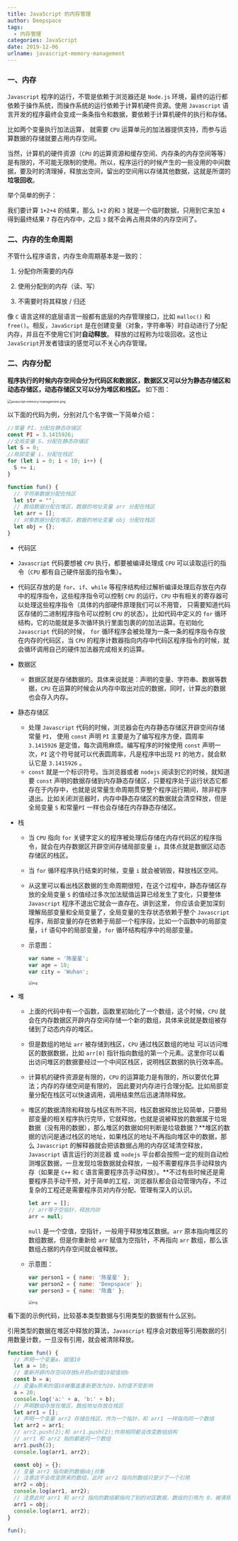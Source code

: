 ```yaml
---
title: JavaScript 的内存管理
author: Deepspace
tags:
  - 内存管理
categories: JavaScript
date: 2019-12-06
urlname: javascript-memory-management
---
```


<!-- ## JavaScript 的内存管理（一） -->

### 一、内存

`Javascript` 程序的运行，不管是依赖于浏览器还是 `Node.js` 环境，最终的运行都依赖于操作系统，而操作系统的运行依赖于计算机硬件资源。使用 `Javascript` 语言开发的程序最终会变成一条条指令和数据，要依赖于计算机硬件的执行和存储。

比如两个变量执行加法运算， 就需要 `CPU` 运算单元的加法器提供支持，而参与运算数据的存储就要占用内存空间。

当然，计算机的硬件资源（`CPU` 的运算资源和缓存空间、内存条的内存空间等等）是有限的，不可能无限制的使用。所以，程序运行的时候产生的一些没用的中间数据，要及时的清理掉，释放出空间，留出的空间用以存储其他数据，这就是所谓的**垃圾回收**。

举个简单的例子：

我们要计算 `1+2+4` 的结果，那么 `1+2` 的和 `3` 就是一个临时数据，只用到它来加 `4` 得到最终结果 `7` 存在内存中，之后 `3` 就不会再占用具体的内存空间了。

<!-- more -->

### 二、内存的生命周期

不管什么程序语言，内存生命周期基本是一致的：

1. 分配你所需要的内存

2. 使用分配到的内存（读、写）

3. 不需要时将其释放 / 归还

像 `C` 语言这样的底层语言一般都有底层的内存管理接口，比如 `malloc()` 和 `free()`。相反，`JavaScript` 是在创建变量（对象，字符串等）时自动进行了分配内存，并且在不使用它们时**自动释放**。 释放的过程称为垃圾回收。这也让 `JavaScript`开发者错误的感觉可以不关心内存管理。 



### 二、内存分配

**程序执行的时候内存空间会分为代码区和数据区，数据区又可以分为静态存储区和动态存储区，动态存储区又可以分为堆区和栈区。** 如下图：

<img src="/ImageHosting/JavaScript/javascript-memory-management.jpg" alt="javascript-memory-management.png" style="zoom:50%;" />

以下面的代码为例，分别对几个名字做一下简单介绍：

```javascript
//常量 PI，分配在静态存储区
const PI = 3.1415926;
//全局变量 S，分配在静态存储区
let S = 0;
//局部变量 i，分配在栈区
for (let i = 0; i < 10; i++) {
  S += i;
}

function fun() {
  // 字符串数据分配在栈区
  let str = "";
  // 数组数据分配在堆区，数据的地址变量 arr 分配在栈区
  let arr = [];
  // 对象数据分配在堆区，数据的地址变量 obj 分配在栈区
  let obj = {};
}
```



-  代码区

  - `Javascript` 代码要想被 `CPU` 执行，都要被编译处理成 `CPU` 可以读取运行的指令（`CPU` 都有自己硬件层面的指令集）。 
  - 代码区存放的是 `for`、`if`、`while` 等程序结构经过解析编译处理后存放在内存中的程序指令，这些程序指令可以控制 `CPU` 的运行，`CPU` 中有相关的寄存器可以处理这些程序指令（具体的内部硬件原理我们可以不用管， 只需要知道代码区存储的二进制程序指令可以控制 `CPU` 的状态）。比如代码中定义的 `for` 循环结构，它的功能就是多次循环执行里面包裹的的加法运算。在初始化 `Javascript` 代码的时候， `for` 循环程序会被处理为一条一条的程序指令存放在内存的代码区，当 `CPU` 的程序计数器指向内存中代码区程序指令的时候，就会循环调用自己的硬件加法器完成相关的运算。

- 数据区

  - 数据区就是存储数据的。具体来说就是：声明的变量、字符串、数据等数据，`CPU` 在运算的时候会从内存中取出对应的数据，同时，计算出的数据也会存入内存。

- 静态存储区

  - 处理 `Javascript` 代码的时候，浏览器会在内存静态存储区开辟空间存储常量 `PI`， 使用 `const` 声明 `PI` 主要是为了编写程序方便，圆周率 `3.1415926` 是定值，每次调用麻烦。编写程序的时候使用 `const` 声明一次，`PI` 这个符号就可以代表圆周率，凡是程序中出现 `PI` 的地方，就会默认它是 `3.1415926` 。
  - `const` 就是一个标识符号。当浏览器或者 `nodejs` 阅读到它的时候，就知道要 `const` 声明的数据存储到内存静态存储区，只要程序处于运行状态它都存在于内存中，也就是说常量生命周期贯穿整个程序运行期间，除非程序退出。比如关闭浏览器时，内存中静态存储区的数据就会清空释放，但是全局变量 `S` 和常量`PI` 一样也会存储在内存静态存储区。

- 栈

  - 当 `CPU` 指向 `for` 关键字定义的程序被处理后存储在内存代码区的程序指令，就会在内存数据区开辟空间存储局部变量 `i`，具体点就是数据区动态存储区的栈区。

  - 当 `for` 循环程序执行结束的时候，变量 `i` 就会被销毁，释放栈区空间。

  - 从这里可以看出栈区数据的生命周期很短，在这个过程中，静态存储区存放的全局变量 `S` 的值经过多次加法赋值运算已经发生了变化，只要整体 `Javascript` 程序不退出它就会一直存在。讲到这里， 你应该会更加深刻理解局部变量和全局变量了，全局变量的生存状态依赖于整个 `Javascript` 程序，局部变量的存在依赖于局部一个程序段，比如一个函数中的局部变量，`if` 语句中的局部变量，`for` 循环结构程序中的局部变量。

  - 示意图：

    ```javascript
    var name = '陈星星';
    var age = 18;
    var city = 'Wuhan';
    ```

    <img src="/ImageHosting/JavaScript/javascript-memory-management-stack.jpg" alt="img" style="zoom:50%;" />

- 堆

  - 上面的代码中有一个函数，函数里初始化了一个数组，这个时候，`CPU` 就会在内存数据区开辟内存空间存储一个新的数组，具体来说就是数组被存储到了动态内存的堆区。

  - 但是数组的地址 `arr` 被存储到栈区，`CPU` 通过栈区数组的地址 可以访问堆区的数据数据，比如 `arr[0]` 指针指向数组的第一个元素。这里你可以看出访问堆区的数据要经过一个中间区栈区，说明栈区数据的执行效率高。

  - 计算机的硬件资源是有限的，`CPU` 的运算能力是有限的，所以要优化算法；内存的存储空间是有限的， 因此要对内存进行合理分配。比如局部变量分配在栈区可以快速调用，调用结束然后迅速清除释放。

  - 堆区的数据清除和释放与栈区有所不同，栈区数据释放比较简单，只要局部变量的相关程序执行完毕，它就释放。也就是说被释放的数据属于垃圾数据（没有用的数据），那么堆区的数据如何判断是垃圾数据？**堆区的数据的访问是通过栈区的地址，如果栈区的地址不再指向堆区中的数据，那么 `Javascript` 的解释器就会把该数据占用的内存区域清空释放，`Javascript` 语言运行的浏览器 或 `nodejs` 平台都会按照一定的规则自动检测堆区数据，一旦发现垃圾数据就会释放，一般不需要程序员手动释放内存（如果是 `C++` 和 `C` 语言需要程序员手动释放）。**不过有些时候还是需要程序员手动干预，对于简单的工程，浏览器队都会自动管理内存，不过复杂的工程还是需要程序员对内存分配、管理有深入的认识。

    ```javascript
    let arr = [];
    // arr等于空指针，释放内存
    arr = null;
    ```

    `null` 是一个空值，空指针，一般用于释放堆区数据。`arr` 原本指向堆区的数组数据，但是你重新给 `arr` 赋值为空指针，不再指向 `arr` 数组，那么该数组占据的内存空间就会被释放。
    
  - 示意图：
  
    ```javascript
    var person1 = { name: '陈星星' };
    var person2 = { name: 'Deepspace' };
    var person3 = { name: '陈鑫' };
    ```
  
    <img src="/ImageHosting/JavaScript/javascript-memory-management-heap.jpg" alt="img" style="zoom:50%;" />
  
    

看下面的示例代码，比较基本类型数据与引用类型的数据有什么区别。

引用类型的数据在堆区中释放的算法，`Javascript` 程序会对数组等引用数据的引用数量计数，一旦没有引用，就会被清除释放。

```javascript
function fun() {
  // 声明一个变量a，赋值10
  let a = 10;
  // 重新开辟内存空间存放b并把a的值10赋值给b
  const b = a;
  // 变量a原来的值10被覆盖重新更改为20，b的值不受影响
  a = 20;
  console.log('a:' + a, 'b:' + b);
  // 声明数组存放在堆区，数组地址存放在栈区
  let arr1 = [];
  // 声明一个变量 arr2 存储在栈区，作为一个指针，和 arr1 一样指向同一个数组
  let arr2 = arr1;
  // arr2.push(2);和 arr1.push(2);作用相同都会改变数组结构
  // arr1 和 arr2 指的都是同一个数组
  arr1.push(2);
  console.log(arr1, arr2);

  const obj = {};
  // 变量 arr2 指向新的数据obj对象
  // 注意这不会改变原来的数组，此时 arr2 指向的数组只是少了一个引用
  arr2 = obj;
  console.log(arr1, arr2);
  // 注意此时 arr1 和 arr2 指向的数组都指向了别的对区数据，数组的引用为 0，被清除释放
  arr1 = obj;
  console.log(arr1, arr2);
}

fun();
```

